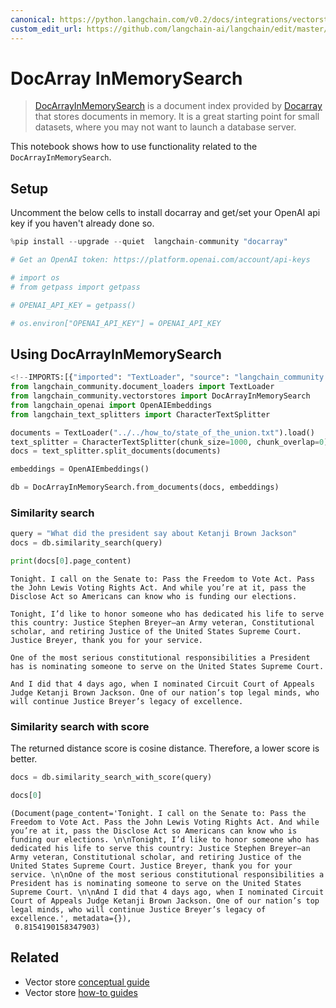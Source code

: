```yaml
---
canonical: https://python.langchain.com/v0.2/docs/integrations/vectorstores/docarray_in_memory/
custom_edit_url: https://github.com/langchain-ai/langchain/edit/master/docs/docs/integrations/vectorstores/docarray_in_memory.ipynb
---
```


# DocArray InMemorySearch

> [DocArrayInMemorySearch](https://docs.docarray.org/user_guide/storing/index_in_memory/) is a document index provided by [Docarray](https://github.com/docarray/docarray) that stores documents in memory. It is a great starting point for small datasets, where you may not want to launch a database server.

This notebook shows how to use functionality related to the `DocArrayInMemorySearch`.

## Setup

Uncomment the below cells to install docarray and get/set your OpenAI api key if you haven't already done so.

```python
%pip install --upgrade --quiet  langchain-community "docarray"
```

```python
# Get an OpenAI token: https://platform.openai.com/account/api-keys

# import os
# from getpass import getpass

# OPENAI_API_KEY = getpass()

# os.environ["OPENAI_API_KEY"] = OPENAI_API_KEY
```

## Using DocArrayInMemorySearch

```python
<!--IMPORTS:[{"imported": "TextLoader", "source": "langchain_community.document_loaders", "docs": "https://api.python.langchain.com/en/latest/document_loaders/langchain_community.document_loaders.text.TextLoader.html", "title": "DocArray InMemorySearch"}, {"imported": "DocArrayInMemorySearch", "source": "langchain_community.vectorstores", "docs": "https://api.python.langchain.com/en/latest/vectorstores/langchain_community.vectorstores.docarray.in_memory.DocArrayInMemorySearch.html", "title": "DocArray InMemorySearch"}, {"imported": "OpenAIEmbeddings", "source": "langchain_openai", "docs": "https://api.python.langchain.com/en/latest/embeddings/langchain_openai.embeddings.base.OpenAIEmbeddings.html", "title": "DocArray InMemorySearch"}, {"imported": "CharacterTextSplitter", "source": "langchain_text_splitters", "docs": "https://api.python.langchain.com/en/latest/character/langchain_text_splitters.character.CharacterTextSplitter.html", "title": "DocArray InMemorySearch"}]-->
from langchain_community.document_loaders import TextLoader
from langchain_community.vectorstores import DocArrayInMemorySearch
from langchain_openai import OpenAIEmbeddings
from langchain_text_splitters import CharacterTextSplitter
```

```python
documents = TextLoader("../../how_to/state_of_the_union.txt").load()
text_splitter = CharacterTextSplitter(chunk_size=1000, chunk_overlap=0)
docs = text_splitter.split_documents(documents)

embeddings = OpenAIEmbeddings()

db = DocArrayInMemorySearch.from_documents(docs, embeddings)
```

### Similarity search

```python
query = "What did the president say about Ketanji Brown Jackson"
docs = db.similarity_search(query)
```

```python
print(docs[0].page_content)
```
```output
Tonight. I call on the Senate to: Pass the Freedom to Vote Act. Pass the John Lewis Voting Rights Act. And while you’re at it, pass the Disclose Act so Americans can know who is funding our elections. 

Tonight, I’d like to honor someone who has dedicated his life to serve this country: Justice Stephen Breyer—an Army veteran, Constitutional scholar, and retiring Justice of the United States Supreme Court. Justice Breyer, thank you for your service. 

One of the most serious constitutional responsibilities a President has is nominating someone to serve on the United States Supreme Court. 

And I did that 4 days ago, when I nominated Circuit Court of Appeals Judge Ketanji Brown Jackson. One of our nation’s top legal minds, who will continue Justice Breyer’s legacy of excellence.
```
### Similarity search with score

The returned distance score is cosine distance. Therefore, a lower score is better.

```python
docs = db.similarity_search_with_score(query)
```

```python
docs[0]
```

```output
(Document(page_content='Tonight. I call on the Senate to: Pass the Freedom to Vote Act. Pass the John Lewis Voting Rights Act. And while you’re at it, pass the Disclose Act so Americans can know who is funding our elections. \n\nTonight, I’d like to honor someone who has dedicated his life to serve this country: Justice Stephen Breyer—an Army veteran, Constitutional scholar, and retiring Justice of the United States Supreme Court. Justice Breyer, thank you for your service. \n\nOne of the most serious constitutional responsibilities a President has is nominating someone to serve on the United States Supreme Court. \n\nAnd I did that 4 days ago, when I nominated Circuit Court of Appeals Judge Ketanji Brown Jackson. One of our nation’s top legal minds, who will continue Justice Breyer’s legacy of excellence.', metadata={}),
 0.8154190158347903)
```

## Related

- Vector store [conceptual guide](/docs/concepts/#vector-stores)
- Vector store [how-to guides](/docs/how_to/#vector-stores)